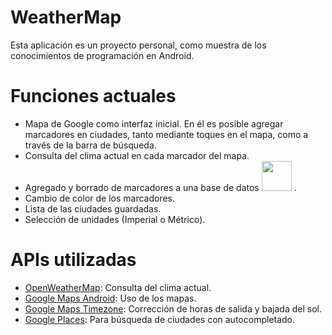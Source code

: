 # WeatherMap

Esta aplicación es un proyecto personal, como muestra de los conocimientos de programación en Android. 

# Funciones actuales
 - Mapa de Google como interfaz inicial. En él es posible agregar marcadores en ciudades, tanto mediante toques en el mapa, como a través de la barra de búsqueda.
 - Consulta del clima actual en cada marcador del mapa.
 - Agregado y borrado de marcadores a una base de datos 
 <a href="https://realm.io/"><img src="https://realm.io/assets/svg/general_logo.svg" width="48" ></a> .
 - Cambio de color de los marcadores.
 - Lista de las ciudades guardadas.
 - Selección de unidades (Imperial o Métrico).

# APIs utilizadas
 - [OpenWeatherMap](https://openweathermap.org/current): Consulta del clima actual.
 - [Google Maps Android](https://developers.google.com/maps/documentation/android-api/?hl=es-419): Uso de los mapas.
 - [Google Maps Timezone](https://developers.google.com/maps/documentation/timezone/start?hl=es-419): Corrección de horas de salida y bajada del sol.
 - [Google Places](https://developers.google.com/places/android-api/autocomplete): Para búsqueda de ciudades con autocompletado.
